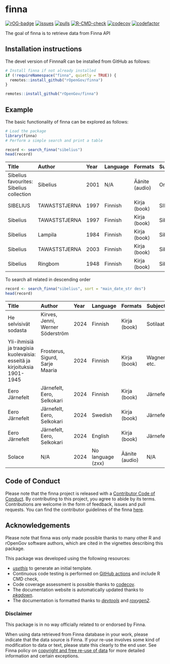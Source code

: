 # finna

[![rOG-badge](https://ropengov.github.io/rogtemplate/reference/figures/ropengov-badge.svg)](https://ropengov.org/)
[![issues](https://img.shields.io/github/issues/rOpenGov/finna)](https://github.com/rOpenGov/finna/issues)
[![pulls](https://img.shields.io/github/issues-pr/rOpenGov/finna)](https://github.com/rOpenGov/finna/pulls)
[![R-CMD-check](https://github.com/rOpenGov/finna/workflows/rworkflows/badge.svg)](https://github.com/rOpenGov/finna/blob/master/.github/workflows/check-standard.yml)
[![codecov](https://codecov.io/gh/rOpenGov/finna/branch/devel/graph/badge.svg)](https://app.codecov.io/gh/rOpenGov/finna)
[![codefactor](https://www.codefactor.io/repository/github/rOpenGov/finna/badge)](https://www.codefactor.io/repository/github/rOpenGov/finna)

The goal of finna is to retrieve data from Finna API 

## Installation instructions
The devel version of FinnnaR can be installed from GitHub as follows:

``` r
# Install finna if not already installed
if (!requireNamespace("finna", quietly = TRUE)) {
  remotes::install_github("rOpenGov/finna")
}
```

``` r
remotes::install_github("rOpenGov/finna")
```

## Example
The basic functionality of finna can be explored as follows:

``` r
# Load the package
library(finna)
# Perform a simple search and print a table

record <- search_finna("sibelius")
head(record)
```
| Title                                                                                        | Author           | Year | Language | Formats           | Subjects          | Library             | Series |
|:---------------------------------------------------------------------------------------------|:-----------------|:-----|:---------|:------------------|:------------------|:--------------------|:-------|
| Sibelius favourites: Sibelius collection                                                     | Sibelius         | 2001 | N/A      | Äänite (audio)    | Orkesterimusiikki  | Lapin               | N/A    |
| SIBELIUS                                                                                     | TAWASTSTJERNA    | 1997 | Finnish  | Kirja (book)      | SIBELIUS           | Anders Chydenius    | N/A    |
| Sibelius                                                                                     | TAWASTSTJERNA    | 1997 | Finnish  | Kirja (book)      | Sibelius           | Anders Chydenius    | N/A    |
| Sibelius                                                                                     | Lampila          | 1984 | Finnish  | Kirja (book)      | Sibelius           | Helka-arkisto       | N/A    |
| Sibelius                                                                                     | TAWASTSTJERNA    | 2003 | Finnish  | Kirja (book)      | Sibelius           | Kansalliskirjasto   | N/A    |
| Sibelius                                                                                     | Ringbom          | 1948 | Finnish  | Kirja (book)      | Sibelius           | Kirkes              | N/A    |

To search all related in descending order
``` r
record <- search_finna("sibelius", sort = "main_date_str des")
head(record)
```
| Title                                                                                  | Author                    | Year | Language | Formats         | Subjects      | Library         | Series   |
|:---------------------------------------------------------------------------------------|:--------------------------|:-----|:---------|:----------------|:--------------|:----------------|:---------|
| He selvisivät sodasta                                                                  | Kirves, Jenni, Werner Söderström | 2024 | Finnish  | Kirja (book)    | Sotilaat       | Anders Chydenius | N/A      |
| Yli-ihmisiä ja traagisia kuolevaisia: esseitä ja kirjoituksia 1901-1945                | Frosterus, Sigurd, Sarje Maaria | 2024 | Finnish  | Kirja (book)    | Wagner, etc.   | Helka-arkisto    | N/A      |
| Eero Järnefelt                                                                         | Järnefelt, Eero, Selkokari | 2024 | Finnish  | Kirja (book)    | Järnefelt      | Anders Chydenius | Ateneum  |
| Eero Järnefelt                                                                         | Järnefelt, Eero, Selkokari | 2024 | Swedish  | Kirja (book)    | Järnefelt      | Helle-kirjastot  | Ateneum  |
| Eero Järnefelt                                                                         | Järnefelt, Eero, Selkokari | 2024 | English  | Kirja (book)    | Järnefelt      | Helmet-kirjasto  | Ateneum  |
| Solace                                                                                 | N/A                        | 2024 | No language (zxx) | Äänite (audio)  | N/A            | Anders Chydenius | N/A      |



## Code of Conduct
Please note that the finna project is released with a
[Contributor Code of Conduct](Link).
By contributing to this project, you agree to abide by its terms. Contributions
are welcome in the form of feedback, issues and pull requests. You can find the
contributor guidelines of the finna
[here]().

## Acknowledgements
Please note that finna was only made possible thanks to many other R and
rOpenGov software authors, which are cited in the vignettes describing
this package.

This package was developed using the following resources:

- [_usethis_](https://cran.r-project.org/web/packages/usethis/) to generate an
  initial template.
- Continuous code testing is performed on
  [GitHub actions](https://github.com/features/actions) and include R CMD check,
- Code coverage assessment is possible thanks to
  [codecov](https://app.codecov.io/gh/).
- The documentation website is automatically updated thanks to
  [_pkgdown_](https://cran.r-project.org/web/packages/pkgdown/).
- The documentation is formatted thanks to
  [_devtools_](https://cran.r-project.org/web/packages/devtools/) and
  [_roxygen2_](https://cran.r-project.org/web/packages/roxygen2/).

### Disclaimer

This package is in no way officially related to or endorsed by Finna.

When using data retrieved from Finna database in your work, please
indicate that the data source is Finna. If your re-use involves some
kind of modification to data or text, please state this clearly to the
end user. See Finna policy on [copyright and free re-use of
data](https://www.finna.fi/Content/terms?lng=en-gb) for more
detailed information and certain exceptions.
